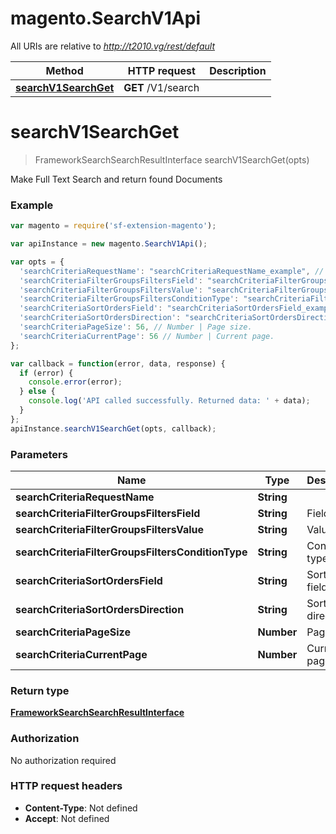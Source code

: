 # magento.SearchV1Api

All URIs are relative to *http://t2010.vg/rest/default*

Method | HTTP request | Description
------------- | ------------- | -------------
[**searchV1SearchGet**](SearchV1Api.md#searchV1SearchGet) | **GET** /V1/search | 


<a name="searchV1SearchGet"></a>
# **searchV1SearchGet**
> FrameworkSearchSearchResultInterface searchV1SearchGet(opts)



Make Full Text Search and return found Documents

### Example
```javascript
var magento = require('sf-extension-magento');

var apiInstance = new magento.SearchV1Api();

var opts = { 
  'searchCriteriaRequestName': "searchCriteriaRequestName_example", // String | 
  'searchCriteriaFilterGroupsFiltersField': "searchCriteriaFilterGroupsFiltersField_example", // String | Field
  'searchCriteriaFilterGroupsFiltersValue': "searchCriteriaFilterGroupsFiltersValue_example", // String | Value
  'searchCriteriaFilterGroupsFiltersConditionType': "searchCriteriaFilterGroupsFiltersConditionType_example", // String | Condition type
  'searchCriteriaSortOrdersField': "searchCriteriaSortOrdersField_example", // String | Sorting field.
  'searchCriteriaSortOrdersDirection': "searchCriteriaSortOrdersDirection_example", // String | Sorting direction.
  'searchCriteriaPageSize': 56, // Number | Page size.
  'searchCriteriaCurrentPage': 56 // Number | Current page.
};

var callback = function(error, data, response) {
  if (error) {
    console.error(error);
  } else {
    console.log('API called successfully. Returned data: ' + data);
  }
};
apiInstance.searchV1SearchGet(opts, callback);
```

### Parameters

Name | Type | Description  | Notes
------------- | ------------- | ------------- | -------------
 **searchCriteriaRequestName** | **String**|  | [optional] 
 **searchCriteriaFilterGroupsFiltersField** | **String**| Field | [optional] 
 **searchCriteriaFilterGroupsFiltersValue** | **String**| Value | [optional] 
 **searchCriteriaFilterGroupsFiltersConditionType** | **String**| Condition type | [optional] 
 **searchCriteriaSortOrdersField** | **String**| Sorting field. | [optional] 
 **searchCriteriaSortOrdersDirection** | **String**| Sorting direction. | [optional] 
 **searchCriteriaPageSize** | **Number**| Page size. | [optional] 
 **searchCriteriaCurrentPage** | **Number**| Current page. | [optional] 

### Return type

[**FrameworkSearchSearchResultInterface**](FrameworkSearchSearchResultInterface.md)

### Authorization

No authorization required

### HTTP request headers

 - **Content-Type**: Not defined
 - **Accept**: Not defined

